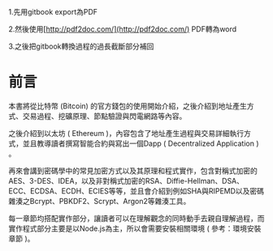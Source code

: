 1.先用gitbook export為PDF

2.然後使用[http://pdf2doc.com/](http://pdf2doc.com/)  PDF轉為word

3.之後把gitbook轉換過程的過長截斷部分補回

# 前言

本書將從比特幣 \(Bitcoin\) 的官方錢包的使用開始介紹，之後介紹到地址產生方式、交易過程、挖礦原理、節點驗證與閃電網路等內容。

之後介紹到以太坊 \( Ethereum \)，內容包含了地址產生過程與交易詳細執行方式，並且教導讀者撰寫智能合約與寫出一個Dapp \( Decentralized Application \) 。

再來會講到密碼學中的常見加密方式以及其原理和程式實作，包含對稱式加密的AES、3-DES、IDEA，以及非對稱式加密的RSA、Diffie-Hellman、DSA、ECC、ECDSA、ECDH、ECIES等等，並且會介紹到例如SHA與RIPEMD以及密碼雜湊之Bcrypt、PBKDF2、Scrypt、Argon2等雜湊工具。



每一章節均搭配實作部分，讓讀者可以在理解觀念的同時動手去親自理解過程，而實作程式部分主要是以Node.js為主，所以會需要安裝相關環境 \( 參考：環境安裝章節 \)。

